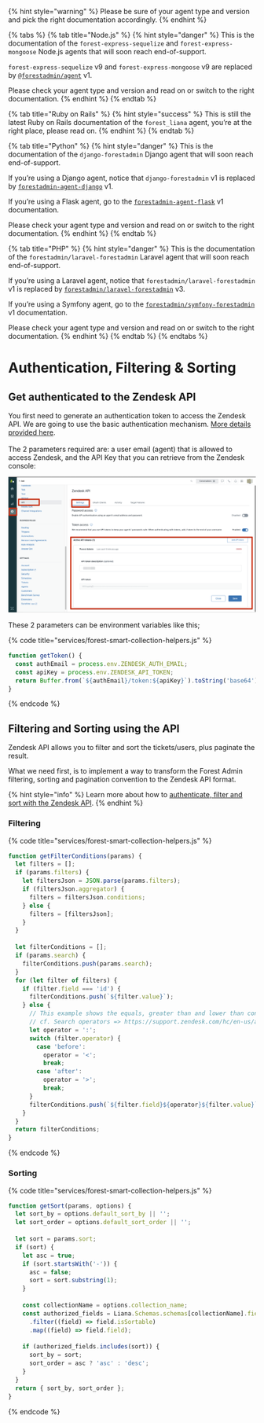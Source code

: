{% hint style="warning" %}
Please be sure of your agent type and version and pick the right documentation accordingly.
{% endhint %}

{% tabs %}
{% tab title="Node.js" %}
{% hint style="danger" %}
This is the documentation of the `forest-express-sequelize` and `forest-express-mongoose` Node.js agents that will soon reach end-of-support.

`forest-express-sequelize` v9 and `forest-express-mongoose` v9 are replaced by [`@forestadmin/agent`](https://docs.forestadmin.com/developer-guide-agents-nodejs/) v1.

Please check your agent type and version and read on or switch to the right documentation.
{% endhint %}
{% endtab %}

{% tab title="Ruby on Rails" %}
{% hint style="success" %}
This is still the latest Ruby on Rails documentation of the `forest_liana` agent, you’re at the right place, please read on.
{% endhint %}
{% endtab %}

{% tab title="Python" %}
{% hint style="danger" %}
This is the documentation of the `django-forestadmin` Django agent that will soon reach end-of-support.

If you’re using a Django agent, notice that `django-forestadmin` v1 is replaced by [`forestadmin-agent-django`](https://docs.forestadmin.com/developer-guide-agents-python) v1.

If you’re using a Flask agent, go to the [`forestadmin-agent-flask`](https://docs.forestadmin.com/developer-guide-agents-python) v1 documentation.

Please check your agent type and version and read on or switch to the right documentation.
{% endhint %}
{% endtab %}

{% tab title="PHP" %}
{% hint style="danger" %}
This is the documentation of the `forestadmin/laravel-forestadmin` Laravel agent that will soon reach end-of-support.

If you’re using a Laravel agent, notice that `forestadmin/laravel-forestadmin` v1 is replaced by [`forestadmin/laravel-forestadmin`](https://docs.forestadmin.com/developer-guide-agents-php) v3.

If you’re using a Symfony agent, go to the [`forestadmin/symfony-forestadmin`](https://docs.forestadmin.com/developer-guide-agents-php) v1 documentation.

Please check your agent type and version and read on or switch to the right documentation.
{% endhint %}
{% endtab %}
{% endtabs %}

# Authentication, Filtering & Sorting

## Get authenticated to the Zendesk API

You first need to generate an authentication token to access the Zendesk API. We are going to use the basic authentication mechanism. [More details provided here](https://developer.zendesk.com/rest_api/docs/support/introduction#security-and-authentication). \
\
The 2 parameters required are: a user email (agent) that is allowed to access Zendesk, and the API Key that you can retrieve from the Zendesk console:

![](<../../../.gitbook/assets/image (494).png>)

These 2 parameters can be environment variables like this;

{% code title="services/forest-smart-collection-helpers.js" %}

```javascript
function getToken() {
  const authEmail = process.env.ZENDESK_AUTH_EMAIL;
  const apiKey = process.env.ZENDESK_API_TOKEN;
  return Buffer.from(`${authEmail}/token:${apiKey}`).toString('base64');
}
```

{% endcode %}

## Filtering and Sorting using the API

Zendesk API allows you to filter and sort the tickets/users, plus paginate the result.

What we need first, is to implement a way to transform the Forest Admin filtering, sorting and pagination convention to the Zendesk API format.

{% hint style="info" %}
Learn more about how to [authenticate, filter and sort with the Zendesk API](https://docs.forestadmin.com/woodshop/how-tos/zendesk-integration/authentication-filtering-and-sorting).
{% endhint %}

### Filtering

{% code title="services/forest-smart-collection-helpers.js" %}

```javascript
function getFilterConditions(params) {
  let filters = [];
  if (params.filters) {
    let filtersJson = JSON.parse(params.filters);
    if (filtersJson.aggregator) {
      filters = filtersJson.conditions;
    } else {
      filters = [filtersJson];
    }
  }

  let filterConditions = [];
  if (params.search) {
    filterConditions.push(params.search);
  }
  for (let filter of filters) {
    if (filter.field === 'id') {
      filterConditions.push(`${filter.value}`);
    } else {
      // This example shows the equals, greater than and lower than conditions
      // cf. Search operators => https://support.zendesk.com/hc/en-us/articles/203663226-Zendesk-Support-search-reference#topic_lhr_wsc_3v
      let operator = ':';
      switch (filter.operator) {
        case 'before':
          operator = '<';
          break;
        case 'after':
          operator = '>';
          break;
      }
      filterConditions.push(`${filter.field}${operator}${filter.value}`);
    }
  }
  return filterConditions;
}
```

{% endcode %}

### Sorting

{% code title="services/forest-smart-collection-helpers.js" %}

```javascript
function getSort(params, options) {
  let sort_by = options.default_sort_by || '';
  let sort_order = options.default_sort_order || '';

  let sort = params.sort;
  if (sort) {
    let asc = true;
    if (sort.startsWith('-')) {
      asc = false;
      sort = sort.substring(1);
    }

    const collectionName = options.collection_name;
    const authorized_fields = Liana.Schemas.schemas[collectionName].fields
      .filter((field) => field.isSortable)
      .map((field) => field.field);

    if (authorized_fields.includes(sort)) {
      sort_by = sort;
      sort_order = asc ? 'asc' : 'desc';
    }
  }
  return { sort_by, sort_order };
}
```

{% endcode %}
